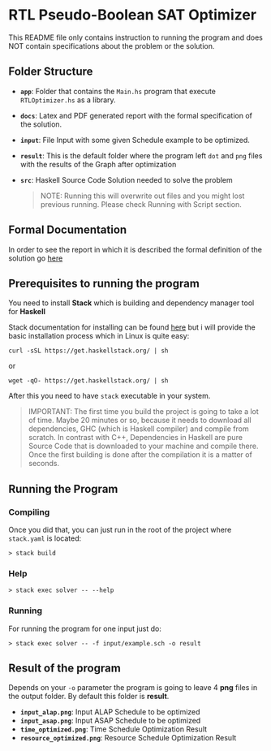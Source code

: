 # RTL Pseudo-Boolean SAT Optimizer

This README file only contains instruction to running the program and does NOT contain specifications about the problem or the solution.

## Folder Structure

- **`app`**: Folder that contains the `Main.hs` program that execute `RTLOptimizer.hs` as a library.
- **`docs`**: Latex and PDF generated report with the formal specification of the solution.
- **`input`**: File Input with some given Schedule example to be optimized.
- **`result`**: This is the default folder where the program left `dot` and `png` files with the results of the Graph after optimization
- **`src`**: Haskell Source Code Solution needed to solve the problem

    > NOTE: Running this will overwrite out files and you might lost previous running. Please check Running with Script section.

## Formal Documentation

In order to see the report in which it is described the formal definition of the solution go [here](docs/presentation.pdf)

## Prerequisites to running the program

You need to install **Stack** which is building and dependency manager tool for **Haskell**

Stack documentation for installing can be found [here](https://docs.haskellstack.org/en/stable/README/) but i will provide the basic installation process which in Linux is quite easy:

```shell
curl -sSL https://get.haskellstack.org/ | sh
```

or

```shell
wget -qO- https://get.haskellstack.org/ | sh
```

After this you need to have `stack` executable in your system.

> IMPORTANT: The first time you build the project is going to take a lot of time. Maybe 20 minutes or so, because it needs to download all dependencies, GHC (which is Haskell compiler) and compile from scratch. In contrast with C++, Dependencies in Haskell are pure Source Code that is downloaded to your machine and compile there. Once the first building is done after the compilation it is a matter of seconds.

## Running the Program

### Compiling

Once you did that, you can just run in the root of the project where `stack.yaml` is located:

```shell
> stack build
```

### Help

```shell
> stack exec solver -- --help
```

### Running

For running the program for one input just do:

```shell
> stack exec solver -- -f input/example.sch -o result
```

## Result of the program

Depends on your `-o` parameter the program is going to leave 4 **png** files in the output folder. By default this folder is **result**.

- **`input_alap.png`**: Input ALAP Schedule to be optimized
- **`input_asap.png`**: Input ASAP Schedule to be optimized
- **`time_optimized.png`**: Time Schedule Optimization Result
- **`resource_optimized.png`**: Resource Schedule Optimization Result